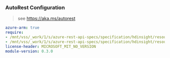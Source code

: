 ### AutoRest Configuration

> see https://aka.ms/autorest

``` yaml
azure-arm: true
require:
- /mnt/vss/_work/1/s/azure-rest-api-specs/specification/hdinsight/resource-manager/Microsoft.HDInsight/HDInsightOnAks/readme.md
- /mnt/vss/_work/1/s/azure-rest-api-specs/specification/hdinsight/resource-manager/Microsoft.HDInsight/HDInsightOnAks/readme.go.md
license-header: MICROSOFT_MIT_NO_VERSION
module-version: 0.3.0
```